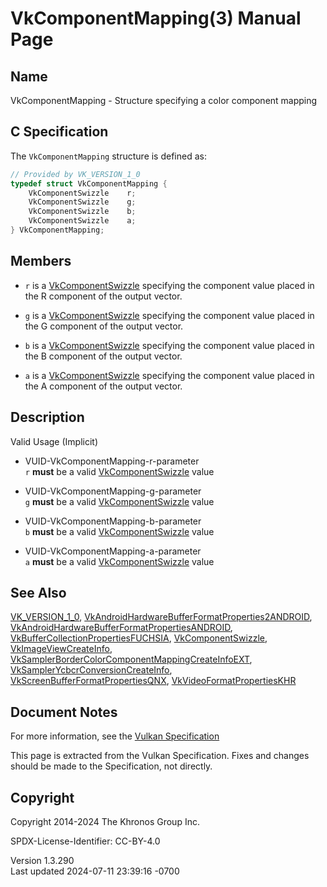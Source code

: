 # VkComponentMapping(3) Manual Page

## Name

VkComponentMapping - Structure specifying a color component mapping



## <a href="#_c_specification" class="anchor"></a>C Specification

The `VkComponentMapping` structure is defined as:

``` c
// Provided by VK_VERSION_1_0
typedef struct VkComponentMapping {
    VkComponentSwizzle    r;
    VkComponentSwizzle    g;
    VkComponentSwizzle    b;
    VkComponentSwizzle    a;
} VkComponentMapping;
```

## <a href="#_members" class="anchor"></a>Members

- `r` is a [VkComponentSwizzle](https://registry.khronos.org/vulkan/specs/1.3-extensions/man/html/VkComponentSwizzle.html) specifying the
  component value placed in the R component of the output vector.

- `g` is a [VkComponentSwizzle](https://registry.khronos.org/vulkan/specs/1.3-extensions/man/html/VkComponentSwizzle.html) specifying the
  component value placed in the G component of the output vector.

- `b` is a [VkComponentSwizzle](https://registry.khronos.org/vulkan/specs/1.3-extensions/man/html/VkComponentSwizzle.html) specifying the
  component value placed in the B component of the output vector.

- `a` is a [VkComponentSwizzle](https://registry.khronos.org/vulkan/specs/1.3-extensions/man/html/VkComponentSwizzle.html) specifying the
  component value placed in the A component of the output vector.

## <a href="#_description" class="anchor"></a>Description

Valid Usage (Implicit)

- <a href="#VUID-VkComponentMapping-r-parameter"
  id="VUID-VkComponentMapping-r-parameter"></a>
  VUID-VkComponentMapping-r-parameter  
  `r` **must** be a valid [VkComponentSwizzle](https://registry.khronos.org/vulkan/specs/1.3-extensions/man/html/VkComponentSwizzle.html)
  value

- <a href="#VUID-VkComponentMapping-g-parameter"
  id="VUID-VkComponentMapping-g-parameter"></a>
  VUID-VkComponentMapping-g-parameter  
  `g` **must** be a valid [VkComponentSwizzle](https://registry.khronos.org/vulkan/specs/1.3-extensions/man/html/VkComponentSwizzle.html)
  value

- <a href="#VUID-VkComponentMapping-b-parameter"
  id="VUID-VkComponentMapping-b-parameter"></a>
  VUID-VkComponentMapping-b-parameter  
  `b` **must** be a valid [VkComponentSwizzle](https://registry.khronos.org/vulkan/specs/1.3-extensions/man/html/VkComponentSwizzle.html)
  value

- <a href="#VUID-VkComponentMapping-a-parameter"
  id="VUID-VkComponentMapping-a-parameter"></a>
  VUID-VkComponentMapping-a-parameter  
  `a` **must** be a valid [VkComponentSwizzle](https://registry.khronos.org/vulkan/specs/1.3-extensions/man/html/VkComponentSwizzle.html)
  value

## <a href="#_see_also" class="anchor"></a>See Also

[VK_VERSION_1_0](https://registry.khronos.org/vulkan/specs/1.3-extensions/man/html/VK_VERSION_1_0.html),
[VkAndroidHardwareBufferFormatProperties2ANDROID](https://registry.khronos.org/vulkan/specs/1.3-extensions/man/html/VkAndroidHardwareBufferFormatProperties2ANDROID.html),
[VkAndroidHardwareBufferFormatPropertiesANDROID](https://registry.khronos.org/vulkan/specs/1.3-extensions/man/html/VkAndroidHardwareBufferFormatPropertiesANDROID.html),
[VkBufferCollectionPropertiesFUCHSIA](https://registry.khronos.org/vulkan/specs/1.3-extensions/man/html/VkBufferCollectionPropertiesFUCHSIA.html),
[VkComponentSwizzle](https://registry.khronos.org/vulkan/specs/1.3-extensions/man/html/VkComponentSwizzle.html),
[VkImageViewCreateInfo](https://registry.khronos.org/vulkan/specs/1.3-extensions/man/html/VkImageViewCreateInfo.html),
[VkSamplerBorderColorComponentMappingCreateInfoEXT](https://registry.khronos.org/vulkan/specs/1.3-extensions/man/html/VkSamplerBorderColorComponentMappingCreateInfoEXT.html),
[VkSamplerYcbcrConversionCreateInfo](https://registry.khronos.org/vulkan/specs/1.3-extensions/man/html/VkSamplerYcbcrConversionCreateInfo.html),
[VkScreenBufferFormatPropertiesQNX](https://registry.khronos.org/vulkan/specs/1.3-extensions/man/html/VkScreenBufferFormatPropertiesQNX.html),
[VkVideoFormatPropertiesKHR](https://registry.khronos.org/vulkan/specs/1.3-extensions/man/html/VkVideoFormatPropertiesKHR.html)

## <a href="#_document_notes" class="anchor"></a>Document Notes

For more information, see the <a
href="https://registry.khronos.org/vulkan/specs/1.3-extensions/html/vkspec.html#VkComponentMapping"
target="_blank" rel="noopener">Vulkan Specification</a>

This page is extracted from the Vulkan Specification. Fixes and changes
should be made to the Specification, not directly.

## <a href="#_copyright" class="anchor"></a>Copyright

Copyright 2014-2024 The Khronos Group Inc.

SPDX-License-Identifier: CC-BY-4.0

Version 1.3.290  
Last updated 2024-07-11 23:39:16 -0700
